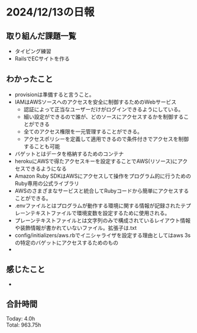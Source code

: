 # 2024/12/13の日報
## 取り組んだ課題一覧
* タイピング練習
*  RailsでECサイトを作る
## わかったこと
* provisionは準備すると言うこと。
* IAMはAWSソースへのアクセスを安全に制御するためのWebサービス
  *  認証によって正当なユーザーだけがログインできるようにしている。
  *  細い設定ができるので誰が、どのソースにアクセスするかを制御することができる
  *  全てのアクセス権限を一元管理することができる。
  *  アクセスポリシーを定義して適用できるので条件付きでアクセスを制御することも可能
*  バゲットとはデータを格納するためのコンテナ
*  herokuにAWSで得たアクセスキーを設定することでAWS(リソース)にアクセスできるようになる
*  Amazon Ruby SDKはAWSにアクセスして操作をプログラム的に行うためのRuby専用の公式ライブラリ
  *  AWSのさまざまなサービスと統合してRubyコードから簡単にアクセスすることができる。
*  .envファイルとはプログラムが動作する環境に関する情報が記録されたテプレーンテキストファイルで環境変数を設定するために使用される。
*  プレーンテキストファイルとは文字列のみで構成されているレイアウト情報や装飾情報が書かれていないファイル。拡張子は.txt
*  config/initializers/aws.rbでイニシャライザを設定する理由としてはaws 3sの特定のバゲットにアクセスするためのもの
*           
## 感じたこと
* 
## 合計時間  
Today: 4.0h<br>
Total: 963.75h
